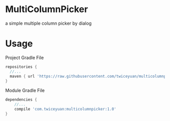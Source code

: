 # MultiColumnPicker
a simple multiple column picker by dialog

# Usage

Project Gradle File

```Groovy
repositories {
  //...
  maven { url 'https://raw.githubusercontent.com/twiceyuan/multicolumnpicker/master/repository' }
}
```

Module Gradle File

```Groovy
dependencies {
    //...
    compile 'com.twiceyuan:multicolumnpicker:1.0'
}
```
